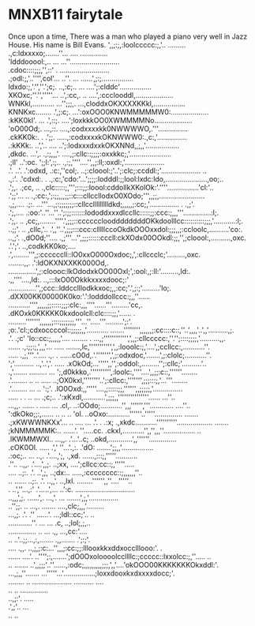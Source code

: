 # MNXB11 fairytale

Once upon a time,
There was a man who played a piano very well in Jazz House.
His name is Bill Evans.
   ',,;:;,:loolccccc:;,'..                                                                   .........                                                 
 .,c:ldxxxxo;.......''...                                                  ....         ..............                                                
  'ldddooool:,..   ...                                                   ...''.........................                                               
  .cdoc::::;;;,'',::'                                           .               .........................                                             
 .;odl:;,'..'''',col'... ..''.                                 ...              ......',;:;................                                           
ldxdo:;,'.'',''.';c;.    ..,:c;..                              ...              ....';:clddc'................                                         
XKOxc;''.'','''''...     ..',:cc,.                             ..            ....',:ccclooddl,...................                                     
WNKkl,...........        ...'';;;,.                                        ...,cloddxOKXXXXKKkl,................                                      
KNNKxc........               .',;:c;.                                     ...':oxOOO0KNWMMMMMW0:...................                                   
:kKK0kl'. ...                  .',::;.                                   ....';loxkkkOO0XWMMMMNo...................                                   
 'oO00Od;.                      ...,::.                                   ....,:codxxxxkk0NWWWWO,.'''...............                                  
  .ckKK0k:.    .                   .';;.                                  .....,:codxxxxkOKNWWW0:.,c:,'...............                                
   .:kKKk:.                        ..','..                  ....            ..';:lodxxxdxxkOKXNNd,,;,,'.................                              
     ,dkdc.                          ...',.               .,:;,,,'.       ....,;:cllc::;;;;:oxxkkc;,'.....................                            
      .;ll'                          ..':oc.              ';;l:',:;..    .,:;,''''....'',,;:ll;:oxdl:,'....................                           
        .'.             ..'.        .':odxd,              .:c:,''col;.  ..;:cloool:;'..';:clc;:ccddl:;'.................... ..                        
                        .,:'.        .'cdxd:.           . .,:c:,'cdo:'...';;;;:lodddl:;;lool:lxdc:ldo,.....................,oo;..                     
                        .';,.          .;cc,           ..  .,clc:::::;,''';:::;;:loool:cddollkXKolOk:'.''''................'cl:'..                    
                        .';;'...                       ..   .,:cc:,';:;;,,,;;::c:::cllccllodxO0XOdo;''',,;;,.......................                   
                         .,;,....                    .;:.  ...'''...,;:;;;;;;;::cllccllllllllldkd;,,,,,;:cc;,'............... . .,;'.                 
                         .';,....                  .:oo:'..''...''..';:;;:::::::lododdxxxdlccllc:::::;;:ccc:;,,,'''..............:l;.                 
                         .';,.        ..          ,cc;,........''''.',;;;::cccccclooddddddddOKkdoolllcc::::::::::;;;,'...........:l;.                 
                         ..;;'.       ..       ,cllc,'..     .',,''..',;;;:::ccc:clllllccoOkdkOOOxxdol:;;;,,;:ccloolc,..........'co:.                 
                         ..,;'.             .,dO0d;''....     .,;'''...'',;;;::::::cccll:ckXOdx00OOkdl:;;,'',;cloool:,..........,oxc.                 
                        .'.';'.       ..,codkKK0ko;....        .',........''',;:ccccccll::lO0xxO000Oxdoc;,',:cllccclc;'.........,oxc.                 
                    ........,,.  .':ldOKXNXXKK000Od,.           ..............',;:cloooc:lkOdodxkOO00Oxl;',:ool:,;:ll:'.........,ld:.                 
        .,,''''....,ld:.  ..,:::lxO00Okkkxxxxdooc;:'              ..............'',;ccc::lddcclllodkkxoc;,,:cc;'.',;:;'.........'lo;.                 
       .dXX00KK00000K0ko:'.':lodddollccc:;,,''......                ...........'''',,,,,;;:::::;;;:clc:,,,''''......'''.........'cc,.                 
       .dKOxk0KKKKK0kxdoolcll:clc::::;;,'......   .                  .........''''''',,,,,,;:::;;;;;;;,'''...''.....'''.........';:'.                 
        ;o:.'cl:;cdxoccccol::;;;;;,,'...........                      .......'''''''',,,,,,;:cc::::c::,''..',,,,'..',,'..........,;.                  
        .'. .;c'  'lo::cc:;,,,,,'....     ........                .   ...,;'''''''''''',',,;:cllccccc:,''.'';::::;;;;,'..........,,.                  
         ......   .,:;;:;,',,,'...            .....               .......,lc,''''''''''',',,:looolc:;,'....',;ccllcc:,...........''.                  
         .....     .,;,'''..'....                .,.    .          ......cO0d,.'.''''''',',;:odxdoc,'.......',;:clolc;...........''.                  
                    ';'..........                ..,'..','.       ..... .xOkOd;...''''',,'',:oddol:,.........'';:cllc;'..........'..                  
                   .,'.......                     .........       ... ';,d0kkko,.'''''''''',:loolc:,''''....',,;;:c::,''''''........                  
                  .'........                         ..   ..     ..... ..;OX0kxl,''''''''..';:cllcc:,''''''',;;;:::;,'...'''........                  
                 .'........                          ...  ..     ':;'.   .lO0Oxd:,,'''''....,;:::::;;,'''''',,;;;;;,'...............                  
                .....  . .                            ..   ...   .;c;..  .':xKxdl,...........',;;;,,'''''''''''''''......     ...''..                 
     ...,,.    ......    .                          .....   ...   .cl,.   ..:OOdo;...........'',,,'''''','''............      ....''..                
    ':dkOko;;:,......    ..                         ..       ..    'ol.    ..oOxo:...........''''''..'''''..............       .......                
   .;xKWWWNKXx'...       ..                   ....  ...      .'. . .:x;     .,xkdc...........''''''''''..................       .......               
    ;kNMMMMMK:..                                ......'.      ''.....cc.     .ckxl,...........'',,'',,,''................        ..                   
    .lKWMMWXl..                                    ...,,.     .'...'..c;     ..okd,............',,''''''..............                                
     .cOK0Ol.                  .....                 .','      ''...'.,:.     .'dO:     .......';;,,'................                                 
      .:oc;..                    ...                  ..,.     .'....,';,      .,xd.     ......,:::;,'''''...........                                 
       .''..                                           ..,,.   .'....',,;.     ..;xx,     ....';cllcc:cc::;,'''''.....                                
        ....                                            ..;:.   .'. ..',;,      ..;dx:..  .....,:cccccccc::;,,,,,,''..                                
         ..                                    ......    ..;:.  .'.  ..,,'.      ..,lxl. ........'''''',,''....'''''..                                
          .                                       ..',''...,:'  .'.....',...      ..':c.  ..............................                              
                                                     ..,,,',;.   ......',.         ...,'. ...  .......',;,'...............                            
                                                       ..'';;.   ..  ...,.        .......         ....,clc;,,,'.........                              
                                                        ...,;.   .'.   .''        ......'.         ...;ldl::cc;'..    ..                              
                                               ............''.   ...    ...            .c,          ..;lol;,;,..                                      
                                               ..............     ..    ...            .,,         ...,cc:'....                                       
                                                  ..   ..'..;;...,:,.......             .,,.......   .';:;'.                                          
                                         ....         .,,. ..,;,;:c:...'',,,;:cc:;;:lllooxkkxddxocclllooo:'.           .                              
                                       ......       ....'. ..'''';:,.......';dO0Oxoloooolccllllc:;ccccc::lxxolcc:;,''.....           ..               
                                         ..        ....... ..',,;;;'..''......,:odc;,,,,,,,,,;;;,',,'....'okOOO00KKKKKKKOkxddl:'.                     
                                                           ...,;,,''.......   ...'''''...'................;loxxdooxkxdxxxxdocc;'.                     
                                                              ........ ..        ....................      .......... ....                            
      ..   ..                                                                        ..............                                                   
  ..,;:'.   .....                                                                                                                                     
.',;'..         ...                                                                                                                                   
..              ..                                                                                                                                    
                                                                                                                                                    
